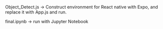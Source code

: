 Object_Detect.js
-> Construct environment for React native with Expo, and replace it with App.js and run.

final.ipynb
-> run with Jupyter Notebook
